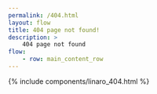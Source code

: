 ```yaml
---
permalink: /404.html
layout: flow
title: 404 page not found!
description: >
    404 page not found
flow:
    - row: main_content_row
---
```

{% include components/linaro_404.html %}
